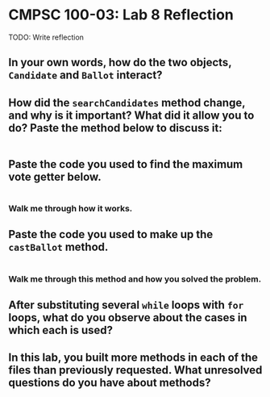 # CMPSC 100-03: Lab 8 Reflection

TODO: Write reflection

## In your own words, how do the two objects, `Candidate` and `Ballot` interact?

## How did the `searchCandidates` method change, and why is it important? What did it allow you to do? Paste the method below to discuss it:

```java

```

## Paste the code you used to find the maximum vote getter below.

```java

```

### Walk me through how it works.


## Paste the code you used to make up the `castBallot` method.

```java

```

### Walk me through this method and how you solved the problem.

## After substituting several `while` loops with `for`  loops, what do you observe about the cases in which each is used?

## In this lab, you built more methods in each of the files than previously requested. What unresolved questions do you have about methods?